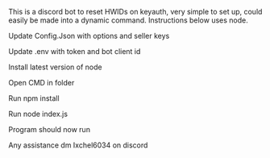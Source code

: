 This is a discord bot to reset HWIDs on keyauth, very simple to set up, could easily be made into a dynamic command. Instructions below uses node.

Update Config.Json with options and seller keys

Update .env with token and bot client id

Install latest version of node

Open CMD in folder

Run npm install

Run node index.js

Program should now run

Any assistance dm Ixchel6034 on discord